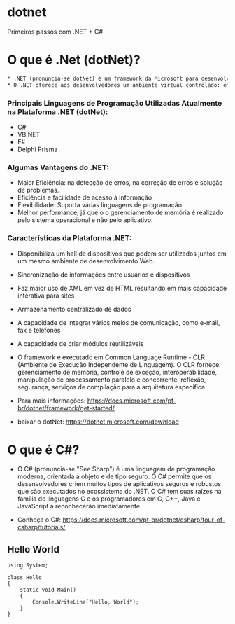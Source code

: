 # dotnet
Primeiros passos com .NET + C#


# O que é .Net (dotNet)?

```diff
* .NET (pronuncia-se dotNet) é um framework da Microsoft para desenvolvimento Web, e assim como qualquer framework de desenvolvimento, fornece facilidades de reutilização e reaproveitamento de código, dentre outras facilidades de uso. o .NET foi desenvolvido para disponibilizar um ambiente único para desenvolvimento e execução de sistemas e aplicações. A da plataforma fornece diversos recursos relacionados à interface, acesso a dados, conectividade a banco de dados, criptografia, comunicações de rede e ambiente de desenvolvimento web. Através do uso de classes e suas funcionalidades o trabalho do analista desenvolvedor tender a se tornar mais produtivo e eficiente.
* O .NET oferece aos desenvolvedores um ambiente virtual controlado: em vez de escrever código para uma aplicação específica, ele passa a escrever para a plataforma. é um pacote de classes com soluções codificadas para problemas comuns de programação, suporta várias linguagens de programação no ambiente.
```

### Principais Linguagens de Programação Utilizadas Atualmente na Plataforma .NET (dotNet):

* C#
* VB.NET
* F#
* Delphi Prisma

### Algumas Vantagens do .NET:

* Maior Eficiência: na detecção de erros, na correção de erros e solução de problemas.
* Eficiência e facilidade de acesso à informação
* Flexibilidade: Suporta várias linguagens de programação 
* Melhor performance, já que o o gerenciamento de memória é realizado pelo sistema operacional e não pelo aplicativo.

### Características da Plataforma .NET:

* Disponibiliza um hall de dispositivos que podem ser utilizados juntos em um mesmo ambiente de desenvolvimento Web. 
* Sincronização de informações entre usuários e dispositivos
* Faz  maior uso de XML em vez de HTML resultando em mais capacidade interativa para sites
* Armazenamento centralizado de dados
* A capacidade de integrar vários meios de comunicação, como e-mail, fax e telefones
* A capacidade de criar módulos reutilizáveis
* O framework é executado em Common Language Runtime - CLR (Ambiente de Execução Independente de Linguagem). O CLR fornece: gerenciamento de memória, controle de exceção, interoperabilidade, manipulação de processamento paralelo e concorrente, reflexão, segurança, serviços de compilação para a arquitetura específica

* Para mais informações: https://docs.microsoft.com/pt-br/dotnet/framework/get-started/
* baixar o dotNet: https://dotnet.microsoft.com/download

# O que é C#?

* O C# (pronuncia-se "See Sharp") é uma linguagem de programação moderna, orientada a objeto e de tipo seguro. O C# permite que os desenvolvedores criem muitos tipos de aplicativos seguros e robustos que são executados no ecossistema do .NET. O C# tem suas raízes na família de linguagens C e os programadores em C, C++, Java e JavaScript a reconhecerão imediatamente.

* Conheça o C#: https://docs.microsoft.com/pt-br/dotnet/csharp/tour-of-csharp/tutorials/

## Hello World 

```
using System;

class Hello 
{ 
    static void Main()
    {
        Console.WriteLine("Hello, World");
    }
}
```

